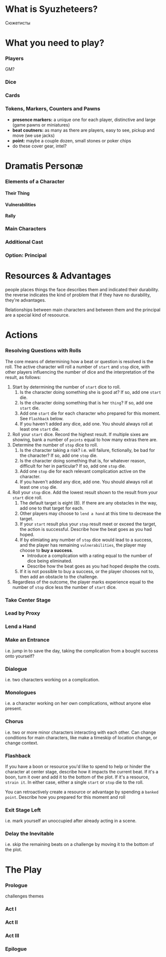 # What is Syuzheteers?
Сюжетисты
# What you need to play?
### Players
GM?
### Dice
### Cards
### Tokens, Markers, Counters and Pawns
* **presence markers:** a unique one for each player, distinctive and large (game pawns or miniatures)
* **beat coutners:** as many as there are players, easy to see, pickup and move (we use jacks)
* **point:** maybe a couple dozen, small stones or poker chips
* do these cover gear, intel?

# Dramatis Personæ
### Elements of a Character
#### Their Thing
#### Vulnerabilities
#### Rally
### Main Characters
### Additional Cast
### Option: Principal

# Resources & Advantages
people places things
the face describes them and indicated their durability.
the reverse indicates the kind of problem that 
if they have no durability, they're advantages.

Relationships between main characters and between them and the principal are a special kind of resoource.

# Actions
### Resolving Questions with Rolls
The core means of determining how a beat or question is resolved is the roll.  The active character will roll a number of `start` and `stop` dice, with other players influencing the number of dice and the interpretation of the result, as follows:
1. Start by determining the number of `start` dice to roll.
    1. Is the character doing something she is good at?  If so, add one `start` die.
    1. Is the character doing something that is her `thing`?  If so, add one `start` die.
    1. Add one `start` die for each character who prepared for this moment.  See `Flashback` below.
    1. If you haven't added any dice, add one.  You should always roll at least one `start` die.
1. Roll your `start` dice.  Record the highest result.  If multiple sixes are showing, bank a number of `points` equal to how many extras there are.
1. Determine the number of `stop` dice to roll.
    1. Is the character taking a risk?  i.e. will failure, fictionally, be bad for the character?  If so, add one `stop` die.
    1. Is the character doing something that is, for whatever reason, difficult for her in particular?  If so, add one `stop` die.
    1. Add one `stop` die for each relevant complication active on the character.
    1. If you haven't added any dice, add one.  You should always roll at least one `stop` die.
1.  Roll your `stop` dice.  Add the lowest result shown to the result from your `start` dice roll.
    1. The default target is eight (8). If there are any obstacles in the way, add one to that target for each.
    1. Other players may choose to `lend a hand` at this time to decrease the target.
    1. If your `start` result plus your `stop` result meet or exceed the target, the action is successful. Describe how the beat goes as you had hoped.
    1. If by elimiating any number of `stop` dice would lead to a success, and the player has remaining `vulnerabilities`, the player may choose to **buy a success**.
        * Introduce a complication with a rating equal to the number of dice being eliminated.
        * Describe how the beat goes as you had hoped despite the costs.
    1. If it is not possible to buy a success, or the player chooses not to, then add an obstacle to the challenge.
1. Regardless of the outcome, the player marks experience equal to the number of `stop` dice less the number of `start` dice.

### Take Center Stage
### Lead by Proxy
### Lend a Hand
### Make an Entrance
i.e. jump in to save the day, taking the complication from a bought success onto yourself?
### Dialogue
i.e. two characters working on a complication.
### Monologues
i.e. a character working on her own complications, without anyone else present.
### Chorus
i.e. two or more minor characters interacting with each other.  Can change conditions for main characters, like make a timeskip of location change, or change context.
### Flashback
If you have a boon or resource you'd like to spend to help or hinder the character at center stage, describe how it impacts the current beat.  If it's a boon, turn it over and add it to the bottom of the plot. If it's a resource, `strain it`.  In either case, either a single `start` or `stop` die to the roll.

You can retroactively create a resource or advantage by spending a `banked point`.  Describe how you prepared for this moment and roll
### Exit Stage Left
i.e. mark yourself an unoccupied after already acting in a scene.
### Delay the Inevitable
i.e. skip the remaining beats on a challenge by moving it to the bottom of the plot.


# The Play
### Prologue
 challenges
 themes
### Act I
### Act II
### Act III
### Epilogue
